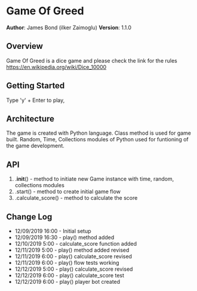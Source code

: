 # Game Of Greed

**Author**: James Bond (ilker Zaimoglu)
**Version**: 1.1.0

## Overview
Game Of Greed is a dice game and please check the link for the rules
https://en.wikipedia.org/wiki/Dice_10000


## Getting Started
Type 'y' + Enter to play,



## Architecture
The game is created with Python language. Class method is used for game built. Random, Time, Collections modules of Python used for funtioning of the game development.


## API
1. .__init__()  - method to initiate new Game instance with time, random, collections modules
2. .start() - method to create initial game flow
3. .calculate_score() - method to calculate the score


## Change Log

* 12/09/2019 16:00 - Initial setup
* 12/09/2019 16:30 - play() method added
* 12/10/2019 5:00 - calculate_score function added
* 12/11/2019 5:00 - play() method added revised
* 12/11/2019 6:00 - play() calculate_score revised
* 12/11/2019 6:00 - play() flow tests working
* 12/12/2019 5:00 - play() calculate_score revised
* 12/12/2019 6:00 - play() calculate_score test
* 12/12/2019 6:00 - play() player bot created
